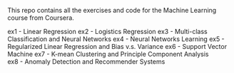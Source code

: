 This repo contains all the exercises and code for the Machine Learning course from Coursera.

ex1 - Linear Regression
ex2 - Logistics Regression
ex3 - Multi-class Classification and Neural Networks
ex4 - Neural Networks Learning
ex5 - Regularized Linear Regression and Bias v.s. Variance
ex6 - Support Vector Machine
ex7 - K-mean Clustering and Principle Component Analysis	
ex8 - Anomaly Detection and Recommender Systems
